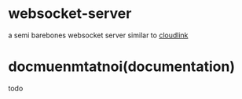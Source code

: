 # websocket-server
 
a semi barebones websocket server similar to [cloudlink](https://github.com/MikeDev101/cloudlink)

# docmuenmtatnoi(documentation)

todo